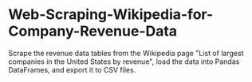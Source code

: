# Web-Scraping-Wikipedia-for-Company-Revenue-Data
Scrape the revenue data tables from the Wikipedia page "List of largest companies in the United States by revenue", load the data into Pandas DataFrames, and export it to CSV files.
